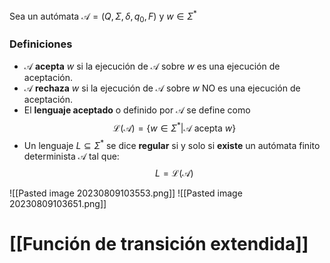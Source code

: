 Sea un autómata $\mathcal{A}=(Q,\Sigma,\delta,q_0,F)$ y $w\in\Sigma^*$ 
### Definiciones
* $\mathcal{A}$ **acepta** $w$ si la ejecución de $\mathcal{A}$ sobre $w$ es una ejecución de aceptación.
* $\mathcal{A}$ **rechaza** $w$ si la ejecución de $\mathcal{A}$ sobre $w$ NO es una ejecución de aceptación.
* El **lenguaje aceptado** o definido por $\mathcal{A}$ se define como
$$\mathcal{L}(\mathcal{A})=\{w\in\Sigma^*|\mathcal{A}\text{ acepta }w\}$$
* Un lenguaje $L\subseteq\Sigma^*$ se dice **regular** si y solo si **existe** un autómata finito determinista $\mathcal{A}$ tal que:
$$L=\mathcal{L}(\mathcal{A})$$

![[Pasted image 20230809103553.png]]
![[Pasted image 20230809103651.png]]
# [[Función de transición extendida]]